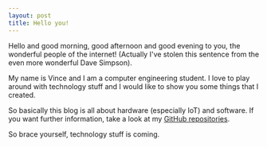 ```yaml
---
layout: post
title: Hello you!
---
```


Hello and good morning, good afternoon and good evening to you, the wonderful people of the internet! 
(Actually I've stolen this sentence from the even more wonderful Dave Simpson).

My name is Vince and I am a computer engineering student. I love to play around with technology stuff and I would like to 
show you some things that I created. 

So basically this blog is all about hardware (especially IoT) and software.
If you want further information, take a look at my [GitHub repositories](https://github.com/Simple-codinger).

So brace yourself, technology stuff is coming.


